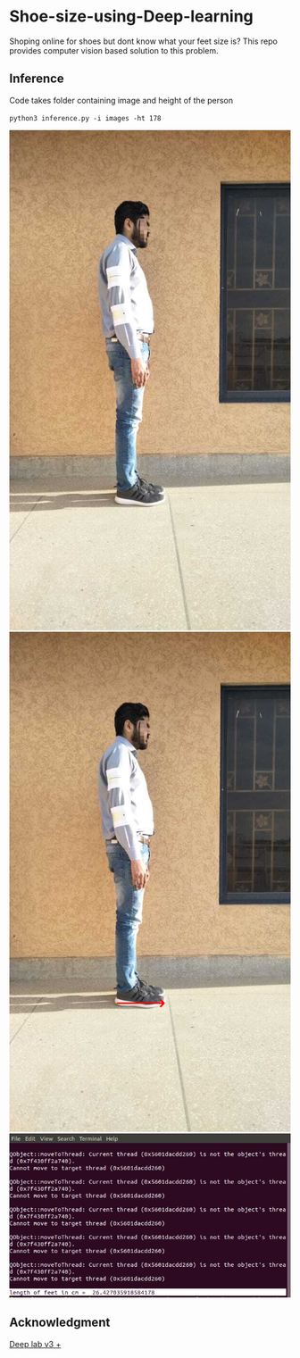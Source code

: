 # Shoe-size-using-Deep-learning

Shoping online for shoes but dont know what your feet size is? This repo provides computer vision based solution to this problem. 


## Inference
Code takes folder containing image and height of the person

`python3 inference.py -i images -ht 178`

![input image](https://github.com/farazBhatti/Shoe-size-using-Deep-learning/blob/master/images/side.png)
![output](https://github.com/farazBhatti/Shoe-size-using-Deep-learning/blob/master/finalResult/side.png)
![foot length in cm](https://github.com/farazBhatti/Shoe-size-using-Deep-learning/blob/master/rawImgs/Screenshot.png)



## Acknowledgment

[Deep lab v3 +](https://github.com/rishizek/tensorflow-deeplab-v3)

